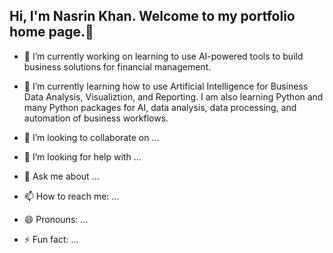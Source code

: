 ## Hi, I'm Nasrin Khan.  Welcome to my portfolio home page.👋

- 🔭 I’m currently working on learning to use AI-powered tools to build business solutions for financial management.
- 🌱 I’m currently learning how to use Artificial Intelligence for Business Data Analysis, Visualiztion, and Reporting.  I am also learning Python and many Python packages for AI, data analysis, data processing, and automation of business workflows.
 
- 👯 I’m looking to collaborate on ...
- 🤔 I’m looking for help with ...
- 💬 Ask me about ...
- 📫 How to reach me: ...
- 😄 Pronouns: ...
- ⚡ Fun fact: ...

